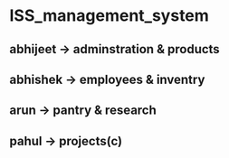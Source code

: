 # ISS_management_system
## abhijeet ->   adminstration & products
## abhishek ->   employees & inventry
## arun ->       pantry & research
## pahul ->       projects(c)
